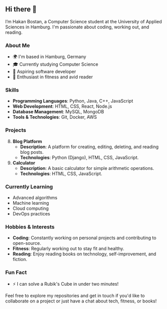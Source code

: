 ## Hi there 👋

I’m Hakan Bostan, a Computer Science student at the University of Applied Sciences in Hamburg. I'm passionate about coding, working out, and reading.

### About Me

- 🌍 I'm based in Hamburg, Germany
- 🎓 Currently studying Computer Science
- 💼 Aspiring software developer
- 🌟 Enthusiast in fitness and avid reader

### Skills

- **Programming Languages**: Python, Java, C++, JavaScript
- **Web Development**: HTML, CSS, React, Node.js
- **Database Management**: MySQL, MongoDB
- **Tools & Technologies**: Git, Docker, AWS

### Projects

8. **Blog Platform**
   - **Description**: A platform for creating, editing, deleting, and reading blog posts.
   - **Technologies**: Python (Django), HTML, CSS, JavaScript.
7. **Calculator**
   - **Description**: A basic calculator for simple arithmetic operations.
   - **Technologies**: HTML, CSS, JavaScript.

### Currently Learning

- Advanced algorithms
- Machine learning
- Cloud computing
- DevOps practices

### Hobbies & Interests

- **Coding**: Constantly working on personal projects and contributing to open-source.
- **Fitness**: Regularly working out to stay fit and healthy.
- **Reading**: Enjoy reading books on technology, self-improvement, and fiction.

### Fun Fact

- ⚡ I can solve a Rubik's Cube in under two minutes!

Feel free to explore my repositories and get in touch if you'd like to collaborate on a project or just have a chat about tech, fitness, or books!
